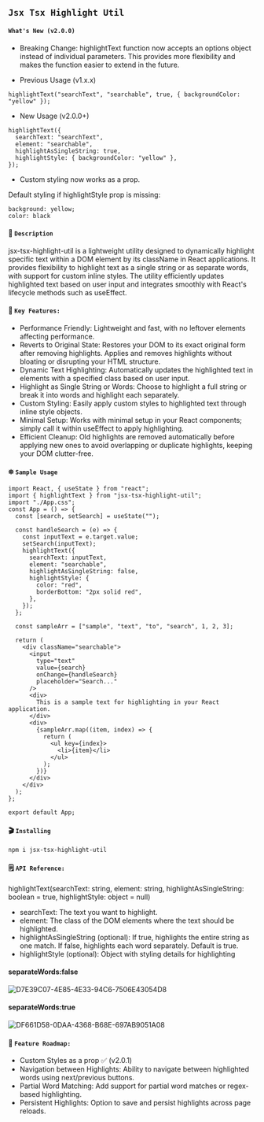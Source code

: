 ## `Jsx Tsx Highlight Util`

#### `What's New (v2.0.0)`

- Breaking Change: highlightText function now accepts an options object instead of individual parameters. This provides more flexibility and makes the function easier to extend in the future.

- Previous Usage (v1.x.x)

```
highlightText("searchText", "searchable", true, { backgroundColor: "yellow" });
```

- New Usage (v2.0.0+)

```
highlightText({
  searchText: "searchText",
  element: "searchable",
  highlightAsSingleString: true,
  highlightStyle: { backgroundColor: "yellow" },
});
```

- Custom styling now works as a prop.

Default styling if highlightStyle prop is missing:

```
background: yellow;
color: black
```

#### 📝 `Description`

jsx-tsx-highlight-util is a lightweight utility designed to dynamically highlight specific text within a DOM element by its className in React applications. It provides flexibility to highlight text as a single string or as separate words, with support for custom inline styles. The utility efficiently updates highlighted text based on user input and integrates smoothly with React's lifecycle methods such as useEffect.

#### 🔑 `Key Features:`

- Performance Friendly: Lightweight and fast, with no leftover elements affecting performance.
- Reverts to Original State: Restores your DOM to its exact original form after removing highlights. Applies and removes highlights without bloating or disrupting your HTML structure.
- Dynamic Text Highlighting: Automatically updates the highlighted text in elements with a specified class based on user input.
- Highlight as Single String or Words: Choose to highlight a full string or break it into words and highlight each separately.
- Custom Styling: Easily apply custom styles to highlighted text through inline style objects.
- Minimal Setup: Works with minimal setup in your React components; simply call it within useEffect to apply highlighting.
- Efficient Cleanup: Old highlights are removed automatically before applying new ones to avoid overlapping or duplicate highlights, keeping your DOM clutter-free.

#### ⛯ `Sample Usage`

```
import React, { useState } from "react";
import { highlightText } from "jsx-tsx-highlight-util";
import "./App.css";
const App = () => {
  const [search, setSearch] = useState("");

  const handleSearch = (e) => {
    const inputText = e.target.value;
    setSearch(inputText);
    highlightText({
      searchText: inputText,
      element: "searchable",
      highlightAsSingleString: false,
      highlightStyle: {
        color: "red",
        borderBottom: "2px solid red",
      },
    });
  };

  const sampleArr = ["sample", "text", "to", "search", 1, 2, 3];

  return (
    <div className="searchable">
      <input
        type="text"
        value={search}
        onChange={handleSearch}
        placeholder="Search..."
      />
      <div>
        This is a sample text for highlighting in your React application.
      </div>
      <div>
        {sampleArr.map((item, index) => {
          return (
            <ul key={index}>
              <li>{item}</li>
            </ul>
          );
        })}
      </div>
    </div>
  );
};

export default App;
```

#### 🎬 `Installing`

```
npm i jsx-tsx-highlight-util
```

#### 🗒️ `API Reference:`

highlightText(searchText: string, element: string, highlightAsSingleString: boolean = true, highlightStyle: object = null)

- searchText: The text you want to highlight.
- element: The class of the DOM elements where the text should be highlighted.
- highlightAsSingleString (optional): If true, highlights the entire string as one match. If false, highlights each word separately. Default is true.
- highlightStyle (optional): Object with styling details for highlighting

#### separateWords:false

![D7E39C07-4E85-4E33-94C6-7506E43054D8](https://github.com/user-attachments/assets/335bc5c9-fbe8-4eb4-9b99-acad55c5831b)

#### separateWords:true

![DF661D58-0DAA-4368-B68E-697AB9051A08](https://github.com/user-attachments/assets/6942f379-7234-4b34-952d-93a160a92ad5)

#### 🔮 `Feature Roadmap:`

- Custom Styles as a prop ✅ (v2.0.1)
- Navigation between Highlights: Ability to navigate between highlighted words using next/previous buttons.
- Partial Word Matching: Add support for partial word matches or regex-based highlighting.
- Persistent Highlights: Option to save and persist highlights across page reloads.

